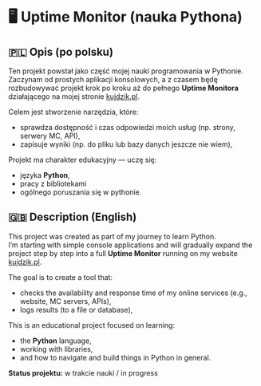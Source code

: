# 🖥️ Uptime Monitor (nauka Pythona)

## 🇵🇱 Opis (po polsku)

Ten projekt powstał jako część mojej nauki programowania w Pythonie.  
Zaczynam od prostych aplikacji konsolowych, a z czasem będę rozbudowywać projekt krok po kroku aż do pełnego **Uptime Monitora** działającego na mojej stronie [kujdzik.pl](https://kujdzik.pl).

Celem jest stworzenie narzędzia, które:
- sprawdza dostępność i czas odpowiedzi moich usług (np. strony, serwery MC, API),
- zapisuje wyniki (np. do pliku lub bazy danych jeszcze nie wiem),

Projekt ma charakter edukacyjny — uczę się:
- języka **Python**,
- pracy z bibliotekami
- ogólnego poruszania się w pythonie.

## 🇬🇧 Description (English)

This project was created as part of my journey to learn Python.  
I’m starting with simple console applications and will gradually expand the project step by step into a full **Uptime Monitor** running on my website [kujdzik.pl](https://kujdzik.pl).

The goal is to create a tool that:
- checks the availability and response time of my online services (e.g., website, MC servers, APIs),
- logs results (to a file or database),

This is an educational project focused on learning:
- the **Python** language,
- working with libraries,
- and how to navigate and build things in Python in general.

**Status projektu:** w trakcie nauki / in progress